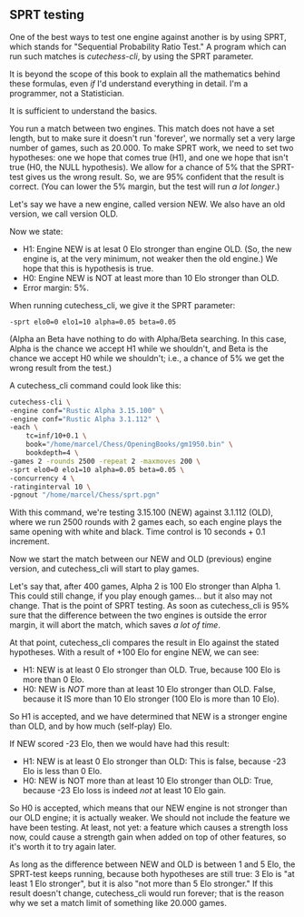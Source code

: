 ## SPRT testing

One of the best ways to test one engine against another is by using SPRT,
which stands for "Sequential Probability Ratio Test." A program which can
run such matches is _cutechess-cli_, by using the SPRT parameter.

It is beyond the scope of this book to explain all the mathematics behind
these formulas, even _if_ I'd understand everything in detail. I'm a
programmer, not a Statistician.

It is sufficient to understand the basics.

You run a match between two engines. This match does not have a set length,
but to make sure it doesn't run 'forever', we normally set a very large
number of games, such as 20.000. To make SPRT work, we need to set two
hypotheses: one we hope that comes true (H1), and one we hope that isn't
true (H0, the NULL hypothesis). We allow for a chance of 5% that the
SPRT-test gives us the wrong result. So, we are 95% confident that the
result is correct. (You can lower the 5% margin, but the test will run _a
lot longer_.)

Let's say we have a new engine, called version NEW. We also have an old
version, we call version OLD.

Now we state:

- H1: Engine NEW is at lesat 0 Elo stronger than engine OLD. (So, the new
  engine is, at the very minimum, not weaker then the old engine.) We hope
  that this is hypothesis is true.
- H0: Engine NEW is NOT at least more than 10 Elo stronger than OLD.
- Error margin: 5%.

When running cutechess_cli, we give it the SPRT parameter:

```
-sprt elo0=0 elo1=10 alpha=0.05 beta=0.05
```

(Alpha an Beta have nothing to do with Alpha/Beta searching. In this case,
Alpha is the chance we accept H1 while we shouldn't, and Beta is the chance
we accept H0 while we shouldn't; i.e., a chance of 5% we get the wrong
result from the test.)

A cutechess_cli command could look like this:

```bash
cutechess-cli \
-engine conf="Rustic Alpha 3.15.100" \
-engine conf="Rustic Alpha 3.1.112" \
-each \
    tc=inf/10+0.1 \
    book="/home/marcel/Chess/OpeningBooks/gm1950.bin" \
    bookdepth=4 \
-games 2 -rounds 2500 -repeat 2 -maxmoves 200 \
-sprt elo0=0 elo1=10 alpha=0.05 beta=0.05 \
-concurrency 4 \
-ratinginterval 10 \
-pgnout "/home/marcel/Chess/sprt.pgn"
```

With this command, we're testing 3.15.100 (NEW) against 3.1.112 (OLD),
where we run 2500 rounds with 2 games each, so each engine plays the same
opening with white and black. Time control is 10 seconds + 0.1 increment.

Now we start the match between our NEW and OLD (previous) engine version,
and cutechess_cli will start to play games.

Let's say that, after 400 games, Alpha 2 is 100 Elo stronger than Alpha 1.
This could still change, if you play enough games... but it also may not
change. That is the point of SPRT testing. As soon as cutechess_cli is 95%
sure that the difference between the two engines is outside the error
margin, it will abort the match, which saves _a lot of time_.

At that point, cutechess_cli compares the result in Elo against the stated
hypotheses. With a result of +100 Elo for engine NEW, we can see:

- H1: NEW is at least 0 Elo stronger than OLD. True, because 100 Elo is
  more than 0 Elo.
- H0: NEW is _NOT_ more than at least 10 Elo stronger than OLD. False,
  because it IS more than 10 Elo stronger (100 Elo is more than 10 Elo).

So H1 is accepted, and we have determined that NEW is a stronger engine
than OLD, and by how much (self-play) Elo.

If NEW scored -23 Elo, then we would have had this result:

- H1: NEW is at least 0 Elo stronger than OLD: This is false, because -23
  Elo is less than 0 Elo.
- H0: NEW is NOT more than at least 10 Elo stronger than OLD: True, because
  -23 Elo loss is indeed _not_ at least 10 Elo gain.

So H0 is accepted, which means that our NEW engine is not stronger than our
OLD engine; it is actually weaker. We should not include the feature we
have been testing. At least, not yet: a feature which causes a strength
loss now, could cause a strength gain when added on top of other features,
so it's worth it to try again later.

As long as the difference between NEW and OLD is between 1 and 5 Elo, the
SPRT-test keeps running, because both hypotheses are still true: 3 Elo is
"at least 1 Elo stronger", but it is also "not more than 5 Elo stronger."
If this result doesn't change, cutechess_cli would run forever; that is the
reason why we set a match limit of something like 20.000 games.